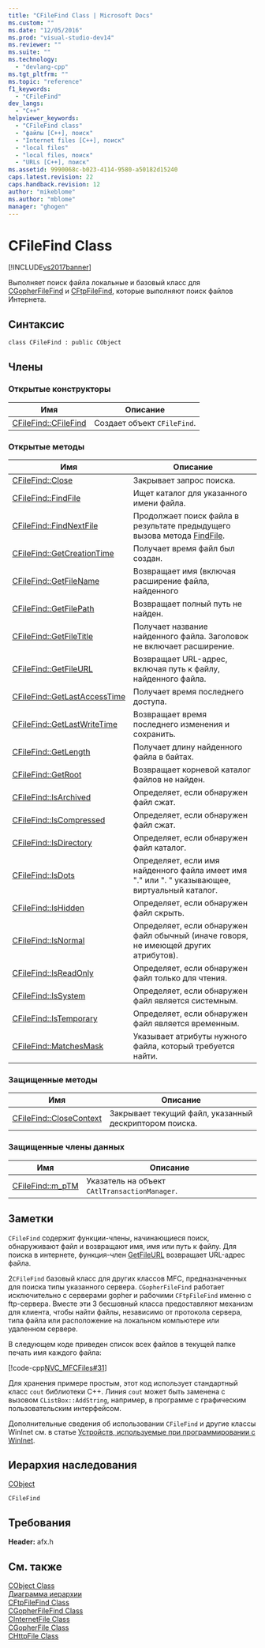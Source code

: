 ```yaml
---
title: "CFileFind Class | Microsoft Docs"
ms.custom: ""
ms.date: "12/05/2016"
ms.prod: "visual-studio-dev14"
ms.reviewer: ""
ms.suite: ""
ms.technology: 
  - "devlang-cpp"
ms.tgt_pltfrm: ""
ms.topic: "reference"
f1_keywords: 
  - "CFileFind"
dev_langs: 
  - "C++"
helpviewer_keywords: 
  - "CFileFind class"
  - "файлы [C++], поиск"
  - "Internet files [C++], поиск"
  - "local files"
  - "local files, поиск"
  - "URLs [C++], поиск"
ms.assetid: 9990068c-b023-4114-9580-a50182d15240
caps.latest.revision: 22
caps.handback.revision: 12
author: "mikeblome"
ms.author: "mblome"
manager: "ghogen"
---
```

# CFileFind Class
[!INCLUDE[vs2017banner](../../assembler/inline/includes/vs2017banner.md)]

Выполняет поиск файла локальные и базовый класс для [CGopherFileFind](../../mfc/reference/cgopherfilefind-class.md) и [CFtpFileFind](../Topic/CFtpFileFind%20Class.md), которые выполняют поиск файлов Интернета.  
  
## Синтаксис  
  
```  
class CFileFind : public CObject  
```  
  
## Члены  
  
### Открытые конструкторы  
  
|Имя|Описание|  
|---------|--------------|  
|[CFileFind::CFileFind](../Topic/CFileFind::CFileFind.md)|Создает объект `CFileFind`.|  
  
### Открытые методы  
  
|Имя|Описание|  
|---------|--------------|  
|[CFileFind::Close](../Topic/CFileFind::Close.md)|Закрывает запрос поиска.|  
|[CFileFind::FindFile](../Topic/CFileFind::FindFile.md)|Ищет каталог для указанного имени файла.|  
|[CFileFind::FindNextFile](../Topic/CFileFind::FindNextFile.md)|Продолжает поиск файла в результате предыдущего вызова метода [FindFile](../Topic/CFileFind::FindFile.md).|  
|[CFileFind::GetCreationTime](../Topic/CFileFind::GetCreationTime.md)|Получает время файл был создан.|  
|[CFileFind::GetFileName](../Topic/CFileFind::GetFileName.md)|Возвращает имя \(включая расширение файла, найденного|  
|[CFileFind::GetFilePath](../Topic/CFileFind::GetFilePath.md)|Возвращает полный путь не найден.|  
|[CFileFind::GetFileTitle](../Topic/CFileFind::GetFileTitle.md)|Получает название найденного файла.  Заголовок не включает расширение.|  
|[CFileFind::GetFileURL](../Topic/CFileFind::GetFileURL.md)|Возвращает URL\-адрес, включая путь к файлу, найденного файла.|  
|[CFileFind::GetLastAccessTime](../Topic/CFileFind::GetLastAccessTime.md)|Получает время последнего доступа.|  
|[CFileFind::GetLastWriteTime](../Topic/CFileFind::GetLastWriteTime.md)|Возвращает время последнего изменения и сохранить.|  
|[CFileFind::GetLength](../Topic/CFileFind::GetLength.md)|Получает длину найденного файла в байтах.|  
|[CFileFind::GetRoot](../Topic/CFileFind::GetRoot.md)|Возвращает корневой каталог файлов не найден.|  
|[CFileFind::IsArchived](../Topic/CFileFind::IsArchived.md)|Определяет, если обнаружен файл сжат.|  
|[CFileFind::IsCompressed](../Topic/CFileFind::IsCompressed.md)|Определяет, если обнаружен файл сжат.|  
|[CFileFind::IsDirectory](../Topic/CFileFind::IsDirectory.md)|Определяет, если обнаружен файл каталог.|  
|[CFileFind::IsDots](../Topic/CFileFind::IsDots.md)|Определяет, если имя найденного файла имеет имя "." или ". " указывающее, виртуальный каталог.|  
|[CFileFind::IsHidden](../Topic/CFileFind::IsHidden.md)|Определяет, если обнаружен файл скрыть.|  
|[CFileFind::IsNormal](../Topic/CFileFind::IsNormal.md)|Определяет, если обнаружен файл обычный \(иначе говоря, не имеющей других атрибутов\).|  
|[CFileFind::IsReadOnly](../Topic/CFileFind::IsReadOnly.md)|Определяет, если обнаружен файл только для чтения.|  
|[CFileFind::IsSystem](../Topic/CFileFind::IsSystem.md)|Определяет, если обнаружен файл является системным.|  
|[CFileFind::IsTemporary](../Topic/CFileFind::IsTemporary.md)|Определяет, если обнаружен файл является временным.|  
|[CFileFind::MatchesMask](../Topic/CFileFind::MatchesMask.md)|Указывает атрибуты нужного файла, который требуется найти.|  
  
### Защищенные методы  
  
|Имя|Описание|  
|---------|--------------|  
|[CFileFind::CloseContext](../Topic/CFileFind::CloseContext.md)|Закрывает текущий файл, указанный дескриптором поиска.|  
  
### Защищенные члены данных  
  
|Имя|Описание|  
|---------|--------------|  
|[CFileFind::m\_pTM](../Topic/CFileFind::m_pTM.md)|Указатель на объект `CAtlTransactionManager`.|  
  
## Заметки  
 `CFileFind` содержит функции\-члены, начинающиеся поиск, обнаруживают файл и возвращают имя, имя или путь к файлу.  Для поиска в интернете, функция\-член [GetFileURL](../Topic/CFileFind::GetFileURL.md) возвращает URL\-адрес файла.  
  
 2`CFileFind` базовый класс для других классов MFC, предназначенных для поиска типы указанного сервера. `CGopherFileFind` работает исключительно с серверами gopher и рабочими `CFtpFileFind` именно с ftp\-сервера.  Вместе эти 3 бесшовный класса предоставляют механизм для клиента, чтобы найти файлы, независимо от протокола сервера, типа файла или расположение на локальном компьютере или удаленном сервере.  
  
 В следующем коде приведен список всех файлов в текущей папке печать имя каждого файла:  
  
 [!code-cpp[NVC_MFCFiles#31](../../mfc/codesnippet/CPP/cfilefind-class_1.cpp)]  
  
 Для хранения примере простым, этот код использует стандартный класс `cout` библиотеки C\+\+.  Линия `cout` может быть заменена с вызовом `CListBox::AddString`, например, в программе с графическим пользовательским интерфейсом.  
  
 Дополнительные сведения об использовании `CFileFind` и другие классы WinInet см. в статье [Устройств, используемые при программировании с WinInet](../../mfc/win32-internet-extensions-wininet.md).  
  
## Иерархия наследования  
 [CObject](../Topic/CObject%20Class.md)  
  
 `CFileFind`  
  
## Требования  
 **Header:**  afx.h  
  
## См. также  
 [CObject Class](../Topic/CObject%20Class.md)   
 [Диаграмма иерархии](../../mfc/hierarchy-chart.md)   
 [CFtpFileFind Class](../Topic/CFtpFileFind%20Class.md)   
 [CGopherFileFind Class](../../mfc/reference/cgopherfilefind-class.md)   
 [CInternetFile Class](../../mfc/reference/cinternetfile-class.md)   
 [CGopherFile Class](../../mfc/reference/cgopherfile-class.md)   
 [CHttpFile Class](../Topic/CHttpFile%20Class.md)